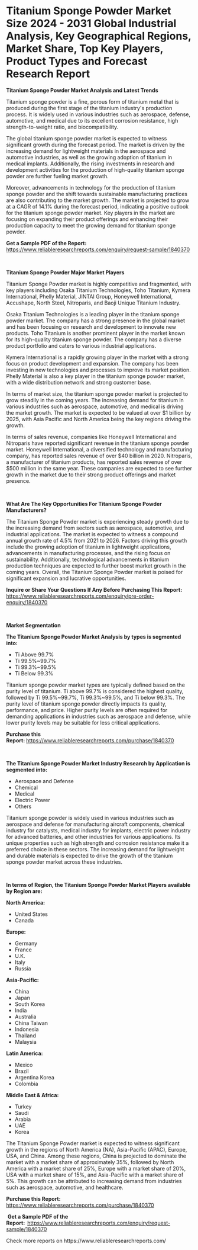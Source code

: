 <p><h1>Titanium Sponge Powder Market Size 2024 - 2031 Global Industrial Analysis, Key Geographical Regions, Market Share, Top Key Players, Product Types and Forecast Research Report</h1></p><p><strong>Titanium Sponge Powder Market Analysis and Latest Trends</strong></p>
<p><p>Titanium sponge powder is a fine, porous form of titanium metal that is produced during the first stage of the titanium industry's production process. It is widely used in various industries such as aerospace, defense, automotive, and medical due to its excellent corrosion resistance, high strength-to-weight ratio, and biocompatibility.</p><p>The global titanium sponge powder market is expected to witness significant growth during the forecast period. The market is driven by the increasing demand for lightweight materials in the aerospace and automotive industries, as well as the growing adoption of titanium in medical implants. Additionally, the rising investments in research and development activities for the production of high-quality titanium sponge powder are further fueling market growth.</p><p>Moreover, advancements in technology for the production of titanium sponge powder and the shift towards sustainable manufacturing practices are also contributing to the market growth. The market is projected to grow at a CAGR of 14.1% during the forecast period, indicating a positive outlook for the titanium sponge powder market. Key players in the market are focusing on expanding their product offerings and enhancing their production capacity to meet the growing demand for titanium sponge powder.</p></p>
<p><strong>Get a Sample PDF of the Report:&nbsp;</strong> <a href="https://www.reliableresearchreports.com/enquiry/request-sample/1840370">https://www.reliableresearchreports.com/enquiry/request-sample/1840370</a></p>
<p>&nbsp;</p>
<p><strong>Titanium Sponge Powder Major Market Players</strong></p>
<p><p>Titanium Sponge Powder market is highly competitive and fragmented, with key players including Osaka Titanium Technologies, Toho Titanium, Kymera International, Phelly Material, JINTAI Group, Honeywell International, Accushape, North Steel, Nitroparis, and Baoji Unique Titanium Industry.</p><p>Osaka Titanium Technologies is a leading player in the titanium sponge powder market. The company has a strong presence in the global market and has been focusing on research and development to innovate new products. Toho Titanium is another prominent player in the market known for its high-quality titanium sponge powder. The company has a diverse product portfolio and caters to various industrial applications.</p><p>Kymera International is a rapidly growing player in the market with a strong focus on product development and expansion. The company has been investing in new technologies and processes to improve its market position. Phelly Material is also a key player in the titanium sponge powder market, with a wide distribution network and strong customer base.</p><p>In terms of market size, the titanium sponge powder market is projected to grow steadily in the coming years. The increasing demand for titanium in various industries such as aerospace, automotive, and medical is driving the market growth. The market is expected to be valued at over $1 billion by 2025, with Asia Pacific and North America being the key regions driving the growth.</p><p>In terms of sales revenue, companies like Honeywell International and Nitroparis have reported significant revenue in the titanium sponge powder market. Honeywell International, a diversified technology and manufacturing company, has reported sales revenue of over $40 billion in 2020. Nitroparis, a manufacturer of titanium products, has reported sales revenue of over $500 million in the same year. These companies are expected to see further growth in the market due to their strong product offerings and market presence.</p></p>
<p>&nbsp;</p>
<p><strong>What Are The Key Opportunities For Titanium Sponge Powder Manufacturers?</strong></p>
<p><p>The Titanium Sponge Powder market is experiencing steady growth due to the increasing demand from sectors such as aerospace, automotive, and industrial applications. The market is expected to witness a compound annual growth rate of 4.5% from 2021 to 2026. Factors driving this growth include the growing adoption of titanium in lightweight applications, advancements in manufacturing processes, and the rising focus on sustainability. Additionally, technological advancements in titanium production techniques are expected to further boost market growth in the coming years. Overall, the Titanium Sponge Powder market is poised for significant expansion and lucrative opportunities.</p></p>
<p><strong>Inquire or Share Your Questions If Any Before Purchasing This Report:</strong> <a href="https://www.reliableresearchreports.com/enquiry/pre-order-enquiry/1840370">https://www.reliableresearchreports.com/enquiry/pre-order-enquiry/1840370</a></p>
<p>&nbsp;</p>
<p><strong>Market Segmentation</strong></p>
<p><strong>The Titanium Sponge Powder Market Analysis by types is segmented into:</strong></p>
<p><ul><li>Ti Above 99.7%</li><li>Ti 99.5%~99.7%</li><li>Ti 99.3%~99.5%</li><li>Ti Below 99.3%</li></ul></p>
<p><p>Titanium sponge powder market types are typically defined based on the purity level of titanium. Ti above 99.7% is considered the highest quality, followed by Ti 99.5%~99.7%, Ti 99.3%~99.5%, and Ti below 99.3%. The purity level of titanium sponge powder directly impacts its quality, performance, and price. Higher purity levels are often required for demanding applications in industries such as aerospace and defense, while lower purity levels may be suitable for less critical applications.</p></p>
<p><strong>Purchase this Report:&nbsp;</strong><a href="https://www.reliableresearchreports.com/purchase/1840370">https://www.reliableresearchreports.com/purchase/1840370</a></p>
<p>&nbsp;</p>
<p><strong>The Titanium Sponge Powder Market Industry Research by Application is segmented into:</strong></p>
<p><ul><li>Aerospace and Defense</li><li>Chemical</li><li>Medical</li><li>Electric Power</li><li>Others</li></ul></p>
<p><p>Titanium sponge powder is widely used in various industries such as aerospace and defense for manufacturing aircraft components, chemical industry for catalysts, medical industry for implants, electric power industry for advanced batteries, and other industries for various applications. Its unique properties such as high strength and corrosion resistance make it a preferred choice in these sectors. The increasing demand for lightweight and durable materials is expected to drive the growth of the titanium sponge powder market across these industries.</p></p>
<p>&nbsp;</p>
<p><strong>In terms of Region, the Titanium Sponge Powder Market Players available by Region are:</strong></p>
<p>
    <p> <strong> North America: </strong>
        <ul>
            <li>United States</li>
            <li>Canada</li>
        </ul>
        </p> 
    <p> <strong> Europe: </strong>
        <ul>
            <li>Germany</li>
            <li>France</li>
            <li>U.K.</li>
            <li>Italy</li>
            <li>Russia</li>
        </ul>
        </p> 
    <p> <strong> Asia-Pacific: </strong>
        <ul>
            <li>China</li>
            <li>Japan</li>
            <li>South Korea</li>
            <li>India</li>
            <li>Australia</li>
            <li>China Taiwan</li>
            <li>Indonesia</li>
            <li>Thailand</li>
            <li>Malaysia</li>
        </ul>
        </p> 
    <p> <strong> Latin America: </strong>
        <ul>
            <li>Mexico</li>
            <li>Brazil</li>
            <li>Argentina Korea</li>
            <li>Colombia</li>
        </ul>
        </p> 
    <p> <strong> Middle East & Africa: </strong>
        <ul>
            <li>Turkey</li>
            <li>Saudi</li>
            <li>Arabia</li>
            <li>UAE</li>
            <li>Korea</li>
        </ul>
    </p>
    </p>
<p><p>The Titanium Sponge Powder market is expected to witness significant growth in the regions of North America (NA), Asia-Pacific (APAC), Europe, USA, and China. Among these regions, China is projected to dominate the market with a market share of approximately 35%, followed by North America with a market share of 25%, Europe with a market share of 20%, USA with a market share of 15%, and Asia-Pacific with a market share of 5%. This growth can be attributed to increasing demand from industries such as aerospace, automotive, and healthcare.</p></p>
<p><strong>Purchase this Report: </strong><a href="https://www.reliableresearchreports.com/purchase/1840370">https://www.reliableresearchreports.com/purchase/1840370</a></p>
<p>&nbsp;<strong>Get a Sample PDF of the Report:&nbsp;&nbsp;</strong><a href="https://www.reliableresearchreports.com/enquiry/request-sample/1840370">https://www.reliableresearchreports.com/enquiry/request-sample/1840370</a></p>
<p><strong></strong></p>
<p>Check more reports on https://www.reliableresearchreports.com/</p>